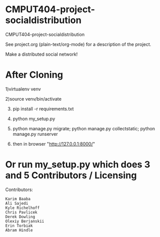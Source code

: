 CMPUT404-project-socialdistribution
===================================


CMPUT404-project-socialdistribution

See project.org (plain-text/org-mode) for a description of the project.

Make a distributed social network!

After Cloning
===================================

1)virtualenv venv 

2)source venv/bin/activate 

3) pip install -r requirements.txt

4) python my_setup.py

5) python manage.py migrate; python manage.py collectstatic; python manage.py runserver 

6) then in browser "http://127.0.0.1:8000/"

Or run my_setup.py which does 3 and 5
Contributors / Licensing
========================

Contributors:

    Karim Baaba
    Ali Sajedi
    Kyle Richelhoff
    Chris Pavlicek
    Derek Dowling
    Olexiy Berjanskii
    Erin Torbiak
    Abram Hindle

